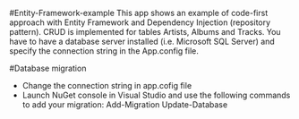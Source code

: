 #Entity-Framework-example
This app shows an example of code-first approach with Entity Framework and Dependency Injection (repository pattern). CRUD is implemented for tables Artists, Albums and Tracks.
You have to have a database server installed (i.e. Microsoft SQL Server) and specify the connection string in the App.config file.

#Database migration
- Change the connection string in app.cofig file
- Launch NuGet console in Visual Studio and use the following commands to add your migration: Add-Migration <migrationName> Update-Database

